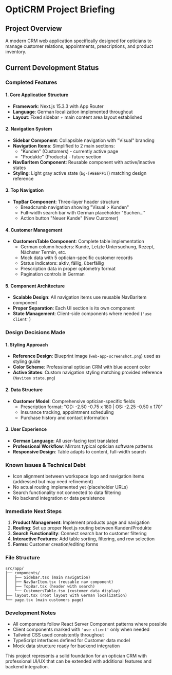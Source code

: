 # OptiCRM Project Briefing

## Project Overview
A modern CRM web application specifically designed for opticians to manage customer relations, appointments, prescriptions, and product inventory.

## Current Development Status

### Completed Features

#### 1. Core Application Structure
- **Framework**: Next.js 15.3.3 with App Router
- **Language**: German localization implemented throughout
- **Layout**: Fixed sidebar + main content area layout established

#### 2. Navigation System
- **Sidebar Component**: Collapsible navigation with "Visual" branding
- **Navigation Items**: Simplified to 2 main sections:
  - "Kunden" (Customers) - currently active page
  - "Produkte" (Products) - future section
- **NavBarItem Component**: Reusable component with active/inactive states
- **Styling**: Light gray active state (`bg-[#EEEFF1]`) matching design reference

#### 3. Top Navigation
- **TopBar Component**: Three-layer header structure
  - Breadcrumb navigation showing "Visual > Kunden"
  - Full-width search bar with German placeholder "Suchen..."
  - Action button "Neuer Kunde" (New Customer)

#### 4. Customer Management
- **CustomersTable Component**: Complete table implementation
  - German column headers: Kunde, Letzte Untersuchung, Rezept, Nächster Termin, etc.
  - Mock data with 5 optician-specific customer records
  - Status indicators: aktiv, fällig, überfällig
  - Prescription data in proper optometry format
  - Pagination controls in German

#### 5. Component Architecture
- **Scalable Design**: All navigation items use reusable NavBarItem component
- **Proper Separation**: Each UI section is its own component
- **State Management**: Client-side components where needed (`'use client'`)

### Design Decisions Made

#### 1. Styling Approach
- **Reference Design**: Blueprint image (`web-app-screenshot.png`) used as styling guide
- **Color Scheme**: Professional optician CRM with blue accent color
- **Active States**: Custom navigation styling matching provided reference (`Navitem state.png`)

#### 2. Data Structure
- **Customer Model**: Comprehensive optician-specific fields
  - Prescription format: "OD: -2.50 -0.75 x 180 | OS: -2.25 -0.50 x 170"
  - Insurance tracking, appointment scheduling
  - Purchase history and contact information

#### 3. User Experience
- **German Language**: All user-facing text translated
- **Professional Workflow**: Mirrors typical optician software patterns
- **Responsive Design**: Table adapts to content, full-width search

### Known Issues & Technical Debt
- Icon alignment between workspace logo and navigation items (addressed but may need refinement)
- No actual routing implemented yet (placeholder URLs)
- Search functionality not connected to data filtering
- No backend integration or data persistence

### Immediate Next Steps
1. **Product Management**: Implement products page and navigation
2. **Routing**: Set up proper Next.js routing between Kunden/Produkte
3. **Search Functionality**: Connect search bar to customer filtering
4. **Interactive Features**: Add table sorting, filtering, and row selection
5. **Forms**: Customer creation/editing forms

### File Structure
```
src/app/
├── components/
│   ├── Sidebar.tsx (main navigation)
│   ├── NavBarItem.tsx (reusable nav component)
│   ├── TopBar.tsx (header with search)
│   └── CustomersTable.tsx (customer data display)
├── layout.tsx (root layout with German localization)
└── page.tsx (main customers page)
```

### Development Notes
- All components follow React Server Component patterns where possible
- Client components marked with `'use client'` only when needed
- Tailwind CSS used consistently throughout
- TypeScript interfaces defined for Customer data model
- Mock data structure ready for backend integration

This project represents a solid foundation for an optician CRM with professional UI/UX that can be extended with additional features and backend integration.